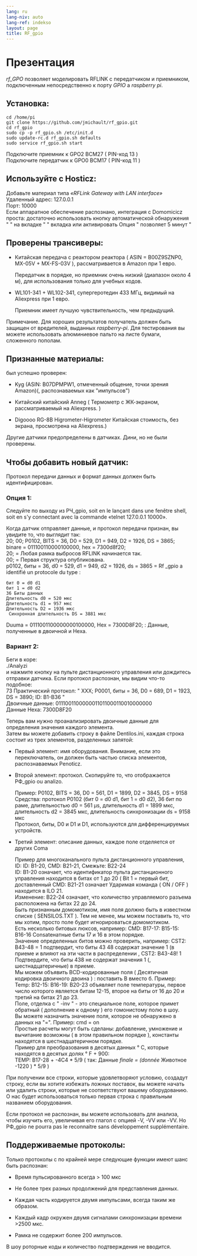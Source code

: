 ```yaml
---
lang: ru
lang-niv: auto
lang-ref: indekso
layout: page
title: RF_gpio
---
```


# Презентация
 _rf_GPO_ позволяет моделировать RFLINK с передатчиком и приемником, подключенным непосредственно к порту _GPIO_ a _raspberry pi_.


## Установка:

```
cd /home/pi
git clone https://github.com/jmichault/rf_gpio.git
cd rf_gpio  
sudo cp -p rf_gpio.sh /etc/init.d  
sudo update-rc.d rf_gpio.sh defaults  
sudo service rf_gpio.sh start  
```

Подключите приемник к GPO2 BCM27  ( PIN-код 13 )   
Подключите передатчик к GPO0 BCM17  ( PIN-код 11 )   

## Используйте с Hosticz:
Добавьте материал типа  _«RFLink Gateway with LAN interface»_ 
 	 Удаленный адрес: 127.0.0.1   
	 Порт: 10000    
 Если аппаратное обеспечение распознано, интеграция с Domomicicz проста: достаточно использовать кнопку автоматической обнаружения  " " на вкладке " " вкладка или активировать Опция  " позволяет 5 минут "    

## Проверены трансиверы:
* Китайская передача с реактором реактора  ( ASIN = B00Z9SZNP0, MX-05V + MX-FS-03V ), рассматривается в Amazon при 1 евро.   


	Передатчик в порядке, но приемник очень низкий (диапазон около 4 м), для использования только для учебных кодов.  
* WL101-341 + WL102-341, супергеротедин 433 МГц, видимый на Aliexpress при 1 евро.  


	 Приемник имеет лучшую чувствительность, чем предыдущий.    
	
Примечание. Для хороших результатов получатель должен быть защищен от вредителей, выданных  _raspberry-pi_. Для тестирования вы можете использовать алюминиевое пальто на листе бумаги, сложенного пополам. 

## Признанные материалы:
был успешно проверен:   
* Kyg (ASIN: B07DPMPW1, отмеченный общение, точки зрения Amazon)(, распознаваемых как "импульсов")  


* Китайский китайский Anneg  (  Термометр с ЖК-экраном, рассматриваемый на Aliexpress. )   


* Digoooo RG-8B Higrometer-Higrometer Китайская стоимость, без экрана, просмотрена на Aliexpress.)  



Другие датчики предопределены в датчиках. Дини, но не были проверены.  

## Чтобы добавить новый датчик:
Протокол передачи данных и формат данных должен быть идентифицирован.  
### Опция 1:
Следуйте по выходу из РЧ_gpio, soit en le lançant dans une fenêtre shell, soit en s'y connectant avec la commande «telnet 127.0.0.1 10000».  
  
  
Когда датчик отправляет данные, и протокол передачи признан, вы увидите то, что выглядит так:   
20; 00; P0102, BITS = 36, D0 = 529, D1 = 949, D2 = 1926, DS = 3865; binare = 011100110000100000, hex = 7300d8f20;  
  20; = Любая рамка выбросов RFLINK начинается так.  
    00; = Первая структура опубликована.    
 p0102, биты = 36, d0 = 529, d1 = 949, d2 = 1926, ds = 3865 = Rf  _gpio a identifié un protocole du type :  
  
  
	бит 0 = d0 d1  
	бит 1 = d0 d2  
	36 Биты данных  
	Длительность d0 = 520 мкс  
	Длительность d1 = 957 мкс  
	Длительность D2 = 1936 мкс  
	 Синхронная длительность DS = 3881 мкс    
 Duuma = 0111001100000000100000, Hex = 7300D8F20; : Данные, полученные в двоичной и Hexa.   

### Вариант 2:
Беги в коре:   
./Analyzi  
и нажмите кнопку на пульте дистанционного управления или дождитесь отправки датчика. Если протокол распознан, мы видим что-то подобное:   
   73 Практический протокол:   " XXX; P0001, биты = 36, D0 = 689, D1 = 1923, DS = 3890; ID: B1-B36  "    
 Двоичные данные: 0111001100000011011000110010000000    
 Данные Hexa: 7300D8F20    


Теперь вам нужно проанализировать двоичные данные для определения значения каждого элемента.  
Затем вы можете добавить строку в файле Dentilos.ini, каждая строка состоит из трех элементов, разделенных запятой:   
* Первый элемент: имя оборудования. Внимание, если это переключатель, он должен быть частью списка элементов, распознаваемых Penoticz.  


* Второй элемент: протокол. Скопируйте то, что отображается РФ_gpio ou analizo.  
    

    

	Пример: P0102, BITS = 36, D0 = 561, D1 = 1899, D2 = 3845, DS = 9158  
		Средства: протокол P0102 (бит 0 = d0 d1, бит 1 = d0 d2), 36 бит по раме, длительностью d0 = 561 μs, длительность d1 = 1899 мкс, длительность d2 = 3845 мкс, длительность синхронизации ds = 9158 мкс  
	 	 Протокол, биты, D0 и D1 и D1, используются для дифференцируемых устройств.   
* Третий элемент: описание данных, каждое поле отделяется от других Coma  


	Пример для многоканального пульта дистанционного управления, ID: ID: B1-20, CMD: B21-21, Смежьте: B22-24  
	 	 ID: B1-20 означает, что идентификатор пульта дистанционного управления находится в битах от 1 до 20  ( Bit 1 = первый бит, доставленный 
 	  	 CMD: B21-21 означает Ударимая команда   (  ON / OFF  )   находится в ILO 21.    
 	  	 Изменение: B22-24 означает, что количество управляемого разъема расположена на битах 22 до 24.    
 	 Быть признанным домомотиком, имя поля должно быть в известном списке  ( SENSILOS.TXT ). Тем не менее, мы можем поставить то, что мы хотим, просто поле будет игнорироваться домомотиком.   
	Есть несколько битовых люксов, например: CMD: B17-17: B15-15: B16-16 Consateнатные биты 17 и 16 в этом порядке.  
	Значение определенных битов можно проверить, например: CST2: B43-48 = 1 подтвердит, что биты 43 48 содержат значение 1 (в приеме и влияют на эти части в распределении , CST2: B43-48! 1 Подтвердите, что биты 438 не содержат значения 1 (, шестнадцатеричные) в приеме.  
	 Мы можем объявить BCD-кодированные поля   (  Десятичная кодировка двоичного двоина  ) : поставить B вместо б. Пример: Temp: B12-15: B16-19: B20-23 объявляет поле температуры, первое число которого является битам 12-15, второе на биты от 16 до 20 и третий на битах 21 до 23.    
 	 Поле, отделка с  " -inv " - это специальное поле, которое примет обратный  ( дополнение к одному )  его гомонистому полю в шоу.   
	Вы можете назначить значение поля, которое не обнаружено в данных на "=". Пример: cmd = on  
	 Простые расчеты могут быть сделаны: добавление, умножение и вычитание возможны   (  в этом правильном порядке  ), константы находятся в шестнадцатеричном порядке.    
 	 	 Пример для преобразования в десятых данных ° C, которые находятся в десятых долях ° F + 900:   
	  	 TEMP: B17-28 + -4C4  *  5/9    (   так: Данные  _finale = (donnée_  Животное -1220  )   *   5/9   )    

При получении все строки, которые удовлетворяют условию, создадут строку, если вы хотите избежать ложных поставок, вы можете начать или удалить строки, которые не соответствуют вашему оборудованию.  
О нас будет использоваться только первая строка с правильным названием оборудования.  
	
		
Если протокол не распознан, вы можете использовать для анализа, чтобы изучить его, увеличивая его глагол с опцией -V, -VV или -VV. Но РФ_gpio ne pourra pas le reconnaitre sans développement supplémentaire.  
  
  


## Поддерживаемые протоколы:

Только протоколы с по крайней мере следующие функции имеют шанс быть распознан:   
* Время пульсированного всегда > 100 мкс  


* Не более трех разных продолжений для представления данных.  


* Каждая часть кодируется двумя импульсами, всегда таким же образом.  


* Каждый кадр окружен двумя сигналами синхронизации времени >2500 мкс.  


* Рамка не содержит более 200 импульсов.  



В шоу роторные коды и количество подтверждения не вводится.  
